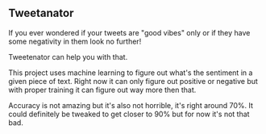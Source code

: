 ## Tweetanator

If you ever wondered if your tweets are "good vibes" only or if they have some
negativity in them look no further!

Tweetenator can help you with that.

This project uses machine learning to figure out what's the sentiment in a given
piece of text. Right now it can only figure out positive or negative but with
proper training it can figure out way more then that. 

Accuracy is not amazing but it's also not horrible, it's right around 70%. 
It could definitely be tweaked to get closer to 90% but for now it's not that bad.
